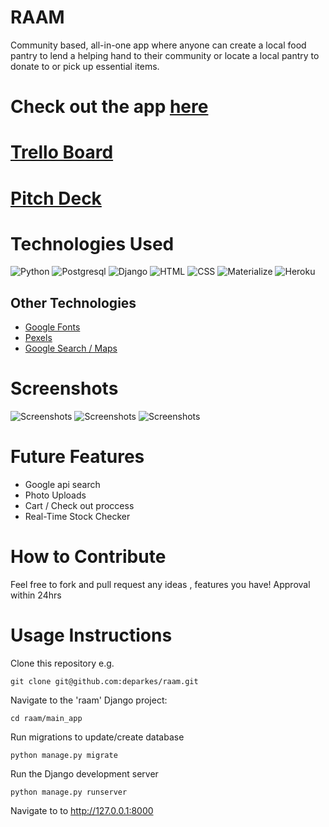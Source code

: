 
# RAAM
Community based, all-in-one app where anyone can create a local food pantry to lend a helping hand to their community or locate a local pantry to donate to or pick up essential items. 

# Check out the app **[here](https://radiant-chamber-29667.herokuapp.com/)**
# **[Trello Board](https://trello.com/b/1MJnshUf/foodpantryapp)**
# **[Pitch Deck](https://docs.google.com/presentation/d/1v1HXNX8Qs9L8S-74majJ7ASA_hG-EewnLxAl2vFnsr8/edit?usp=sharing)**
# Technologies Used
![Python](https://img.shields.io/badge/Python-3776AB?style=for-the-badge&logo=python&logoColor=white)
![Postgresql](https://img.shields.io/badge/PostgreSQL-316192?style=for-the-badge&logo=postgresql&logoColor=white)
![Django](https://img.shields.io/badge/Django-092E20?style=for-the-badge&logo=django&logoColor=white)
![HTML](https://img.shields.io/badge/HTML-239120?style=for-the-badge&logo=html5&logoColor=white)
![CSS](https://img.shields.io/badge/CSS-239120?&style=for-the-badge&logo=css3&logoColor=white)
![Materialize](https://img.shields.io/badge/-materialize--css-ff69b4?style=for-the-badge&logo=materialize--css&logoColor=white)
![Heroku](https://img.shields.io/badge/Heroku-430098?style=for-the-badge&logo=heroku&logoColor=white)
## Other Technologies
- [Google Fonts](https://fonts.google.com/)
- [Pexels](https://www.pexels.com/)
- [Google Search / Maps](https://developers.google.com/maps/documentation/embed/get-started)

# Screenshots
![ Screenshots](https://i.imgur.com/1hyO1Mw.png)
![ Screenshots](https://i.imgur.com/QcWoI8s.png)
![ Screenshots](https://i.imgur.com/HMe4dzs.png)

# Future Features 
- Google api search 
- Photo Uploads
- Cart / Check out proccess 
- Real-Time Stock Checker
# How to Contribute 
Feel free to fork and pull request any ideas , features you have! Approval within 24hrs
# Usage Instructions
Clone this repository e.g.
```
git clone git@github.com:deparkes/raam.git
```
Navigate to the 'raam' Django project:
```
cd raam/main_app
```
Run migrations to update/create database
```
python manage.py migrate
```
Run the Django development server
```
python manage.py runserver
```
Navigate to to http://127.0.0.1:8000
```
